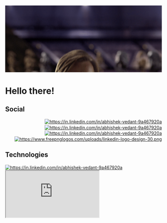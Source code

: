 ![](/MeagerHardtofindAlbertosaurus-size_restricted.gif)
<h1>Hello there!</h1>
<h2>Social</h2>
<p style="text-align:right"><a href="https://linktr.ee/webby0_0" target="_blank"><img align="center" src="https://api.blog.production.linktr.ee/wp-content/uploads/2022/06/Avatar-Symbol-Canopy.png" alt="https://in.linkedin.com/in/abhishek-vedant-9a467920a" height="40" width="40" /></a>
<span>
<a href="https://twitter.com/abhishek_vedant" target="_blank"><img align="center" src="https://www.freepnglogos.com/uploads/twitter-logo-png/twitter-logo-vector-png-clipart-1.png" alt="https://in.linkedin.com/in/abhishek-vedant-9a467920a" height="40" width="40" /></a></span>
<span>
<a href="https://www.instagram.com/abhishek.vedant/" target="_blank"><img align="center" src="https://www.freepnglogos.com/uploads/logo-ig-png/logo-ig-instagram-new-logo-vector-download-13.png" alt="https://in.linkedin.com/in/abhishek-vedant-9a467920a" height="40" width="40" /></a></span>
  
<span>
<a href="https://in.linkedin.com/in/abhishek-vedant-9a467920a" target="_blank"><img align="center" src="https://www.freepnglogos.com/uploads/linkedin-logo-transparent-picture-31.png" alt="https://www.freepnglogos.com/uploads/linkedin-logo-design-30.png" height="40" width="40" /></a></span>
</p>
<h2>Technologies</h2>
<span>
<a href="https://www.python.org/" target="_blank"><img align="center" src="https://cdn.iconscout.com/icon/free/png-512/python-2-226051.png?f=avif&w=256" alt="https://in.linkedin.com/in/abhishek-vedant-9a467920a" height="40" width="40" /></a></span>
<div>
<iframe src="https://webby1015.github.io/Snake-Game/" title="Snake Game"></iframe>
</div>

